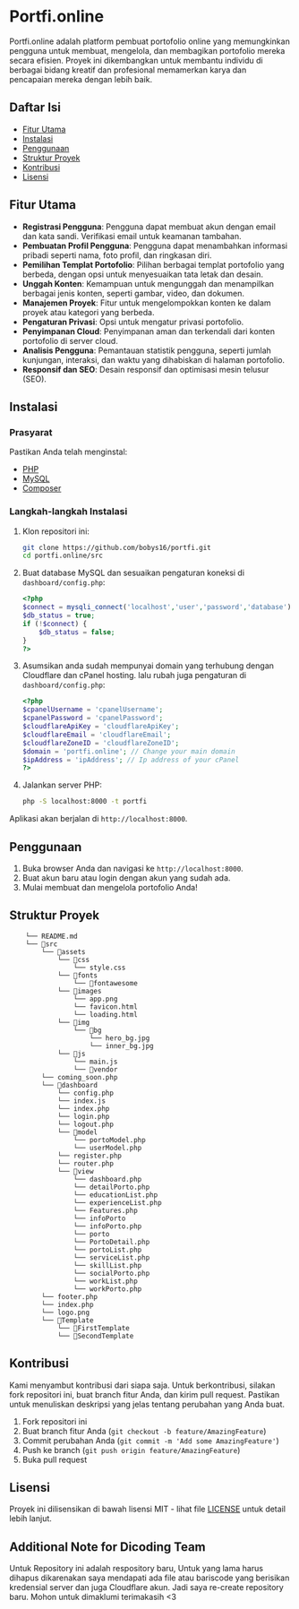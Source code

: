 # Portfi.online

Portfi.online adalah platform pembuat portofolio online yang memungkinkan pengguna untuk membuat, mengelola, dan membagikan portofolio mereka secara efisien. Proyek ini dikembangkan untuk membantu individu di berbagai bidang kreatif dan profesional memamerkan karya dan pencapaian mereka dengan lebih baik.

## Daftar Isi

- [Fitur Utama](#fitur-utama)
- [Instalasi](#instalasi)
- [Penggunaan](#penggunaan)
- [Struktur Proyek](#struktur-proyek)
- [Kontribusi](#kontribusi)
- [Lisensi](#lisensi)

## Fitur Utama

- **Registrasi Pengguna**: Pengguna dapat membuat akun dengan email dan kata sandi. Verifikasi email untuk keamanan tambahan.
- **Pembuatan Profil Pengguna**: Pengguna dapat menambahkan informasi pribadi seperti nama, foto profil, dan ringkasan diri.
- **Pemilihan Templat Portofolio**: Pilihan berbagai templat portofolio yang berbeda, dengan opsi untuk menyesuaikan tata letak dan desain.
- **Unggah Konten**: Kemampuan untuk mengunggah dan menampilkan berbagai jenis konten, seperti gambar, video, dan dokumen.
- **Manajemen Proyek**: Fitur untuk mengelompokkan konten ke dalam proyek atau kategori yang berbeda.
- **Pengaturan Privasi**: Opsi untuk mengatur privasi portofolio.
- **Penyimpanan Cloud**: Penyimpanan aman dan terkendali dari konten portofolio di server cloud.
- **Analisis Pengguna**: Pemantauan statistik pengguna, seperti jumlah kunjungan, interaksi, dan waktu yang dihabiskan di halaman portofolio.
- **Responsif dan SEO**: Desain responsif dan optimisasi mesin telusur (SEO).

## Instalasi

### Prasyarat

Pastikan Anda telah menginstal:

- [PHP](https://www.php.net/)
- [MySQL](https://www.mysql.com/)
- [Composer](https://getcomposer.org/)

### Langkah-langkah Instalasi

1. Klon repositori ini:
    ```sh
    git clone https://github.com/bobys16/portfi.git
    cd portfi.online/src
    ```

2. Buat database MySQL dan sesuaikan pengaturan koneksi di `dashboard/config.php`:
    ```php
    <?php
    $connect = mysqli_connect('localhost','user','password','database');
    $db_status = true;
    if (!$connect) {
        $db_status = false;
    }
    ?>
    ```

3. Asumsikan anda sudah mempunyai domain yang terhubung dengan Cloudflare dan cPanel hosting. lalu rubah juga pengaturan di `dashboard/config.php`:
    ```php
    <?php
    $cpanelUsername = 'cpanelUsername';
    $cpanelPassword = 'cpanelPassword';
    $cloudflareApiKey = 'cloudflareApiKey';
    $cloudflareEmail = 'cloudflareEmail';
    $cloudflareZoneID = 'cloudflareZoneID';
    $domain = 'portfi.online'; // Change your main domain
    $ipAddress = 'ipAddress'; // Ip address of your cPanel
    ?>
    ```

4. Jalankan server PHP:
    ```sh
    php -S localhost:8000 -t portfi
    ```

Aplikasi akan berjalan di `http://localhost:8000`.

## Penggunaan

1. Buka browser Anda dan navigasi ke `http://localhost:8000`.
2. Buat akun baru atau login dengan akun yang sudah ada.
3. Mulai membuat dan mengelola portofolio Anda!

## Struktur Proyek

```└── 📁Main
    └── README.md
    └── 📁src
        └── 📁assets
            └── 📁css
                └── style.css
            └── 📁fonts
                └── 📁fontawesome
            └── 📁images
                └── app.png
                └── favicon.html
                └── loading.html
            └── 📁img
                └── 📁bg
                    └── hero_bg.jpg
                    └── inner_bg.jpg
            └── 📁js
                └── main.js
                └── 📁vendor
        └── coming_soon.php
        └── 📁dashboard
            └── config.php
            └── index.js
            └── index.php
            └── login.php
            └── logout.php
            └── 📁model
                └── portoModel.php
                └── userModel.php
            └── register.php
            └── router.php
            └── 📁view
                └── dashboard.php
                └── detailPorto.php
                └── educationList.php
                └── experienceList.php
                └── Features.php
                └── infoPorto
                └── infoPorto.php
                └── porto
                └── PortoDetail.php
                └── portoList.php
                └── serviceList.php
                └── skillList.php
                └── socialPorto.php
                └── workList.php
                └── workPorto.php
        └── footer.php
        └── index.php
        └── logo.png
        └── 📁Template
            └── 📁FirstTemplate
            └── 📁SecondTemplate
```

## Kontribusi

Kami menyambut kontribusi dari siapa saja. Untuk berkontribusi, silakan fork repositori ini, buat branch fitur Anda, dan kirim pull request. Pastikan untuk menuliskan deskripsi yang jelas tentang perubahan yang Anda buat.

1. Fork repositori ini
2. Buat branch fitur Anda (`git checkout -b feature/AmazingFeature`)
3. Commit perubahan Anda (`git commit -m 'Add some AmazingFeature'`)
4. Push ke branch (`git push origin feature/AmazingFeature`)
5. Buka pull request

## Lisensi

Proyek ini dilisensikan di bawah lisensi MIT - lihat file [LICENSE](LICENSE) untuk detail lebih lanjut.

## Additional Note for Dicoding Team

Untuk Repository ini adalah respository baru, Untuk yang lama harus dihapus dikarenakan saya mendapati ada file atau bariscode yang berisikan kredensial server dan juga Cloudflare akun. Jadi saya re-create repository baru. Mohon untuk dimaklumi terimakasih <3
